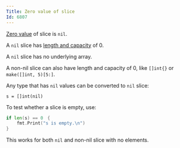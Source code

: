 ```yaml
---
Title: Zero value of slice
Id: 6807
---
```

[Zero value](a-6069) of slice is `nil`.

A `nil` slice has [length and capacity](a-3561) of 0.

A `nil` slice has no underlying array.

A non-nil slice can also have length and capacity of 0, like `[]int{}` or `make([]int, 5)[5:]`.

Any type that has `nil` values can be converted to `nil` slice:

```
s = []int(nil)
```

To test whether a slice is empty, use:

```go
if len(s) == 0　{
    fmt.Print("s is empty.\n")
}
```

This works for both `nil` and non-nil slice with no elements.
